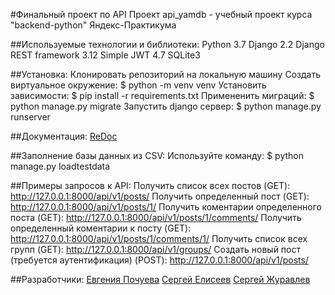 #Финальный проект по API
Проект api_yamdb - учебный проект курса "backend-python" Яндекс-Практикума


##Используемые технологии и библиотеки:
Python 3.7
Django 2.2
Django REST framework 3.12
Simple JWT 4.7
SQLite3


##Установка:
Клонировать репозиторий на локальную машину
Создать виртуальное окружение: $ python -m venv venv
Установить зависимости: $ pip install -r requirements.txt
Примененить миграций: $ python manage.py migrate
Запустить django сервер: $ python manage.py runserver


##Документация:
[ReDoc](http://127.0.0.1:8000/redoc/)


##Заполнение базы данных из CSV:
Используйте команду: $ python manage.py loadtestdata


##Примеры запросов к API:
Получить список всех постов (GET): http://127.0.0.1:8000/api/v1/posts/
Получить определенный пост (GET): http://127.0.0.1:8000/api/v1/posts/1/
Получить коментарии определенного поста (GET): http://127.0.0.1:8000/api/v1/posts/1/comments/
Получить определенный коментарии к посту (GET): http://127.0.0.1:8000/api/v1/posts/1/comments/1/
Получить список всех групп (GET): http://127.0.0.1:8000/api/v1/groups/
Создать новый пост (требуется аутентификация) (POST): http://127.0.0.1:8000/api/v1/posts/


##Разработчики:
[Евгения Почуева](https://github.com/Eugen-bal)
[Сергей Елисеев](https://github.com/Serge170)
[Сергей Журавлев](https://github.com/geocrane)

